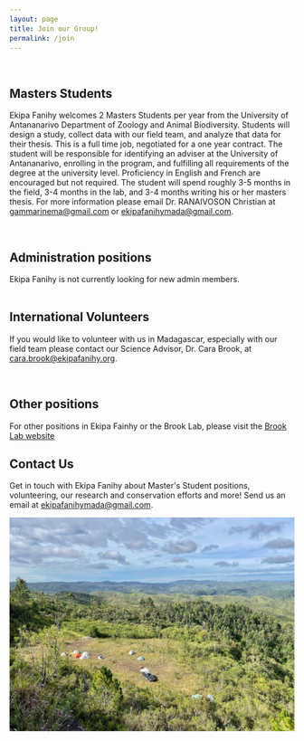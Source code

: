 ```yaml
---
layout: page
title: Join our Group!
permalink: /join
---
```


<div style="clear:both;">&nbsp;</div>

<h2>Masters Students</h2>

Ekipa Fanihy welcomes 2 Masters Students per year from the University of Antananarivo Department of Zoology and Animal Biodiversity. Students will design a study, collect data with our field team, and analyze that data for their thesis. This is a full time job, negotiated for a one year contract. The student will be responsible for identifying an adviser at the University of Antananarivo, enrolling in the program, and fulfilling all requirements of the degree at the university level. Proficiency in English and French are encouraged but not required. The student will spend roughly 3-5 months in the field, 3-4 months in the lab, and 3-4 months writing his or her masters thesis. For more information please email Dr. RANAIVOSON Christian at <gammarinema@gmail.com> or <ekipafanihymada@gmail.com>.

<div style="clear:both;">&nbsp;</div>

<h2>Administration positions</h2>
Ekipa Fanihy is not currently looking for new admin members.

<div style="clear:both;">&nbsp;</div>

<h2>International Volunteers</h2>

If you would like to volunteer with us in Madagascar, especially with our field team please contact our Science Advisor, Dr. Cara Brook, at <cara.brook@ekipafanihy.org>. 

<div style="clear:both;">&nbsp;</div>

<h2>Other positions</h2>

For other positions in Ekipa Fainhy or the Brook Lab, please visit the [Brook Lab website](https://brooklab.org/join)


<h2>Contact Us</h2>

Get in touch with Ekipa Fanihy about Master's Student positions, volunteering, our research and conservation efforts and more! Send us an email at <ekipafanihymada@gmail.com>.

<img src="/assets/Maromizaha camp.jpg" class="camp" />
